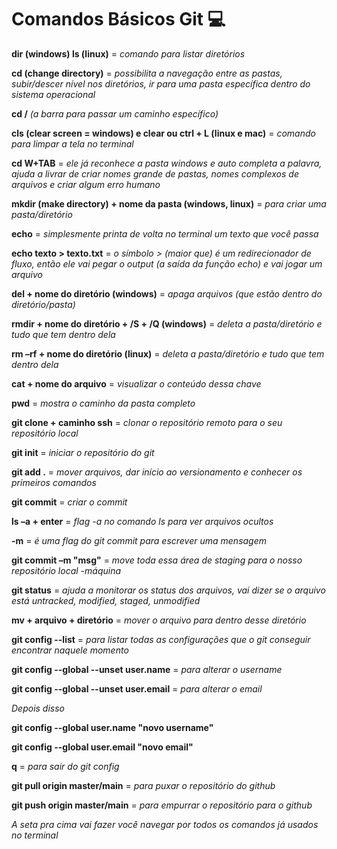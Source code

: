 # Comandos Básicos Git :computer:



**dir (windows) ls (linux)** = _comando para listar diretórios_

**cd (change directory)** = _possibilita a navegação entre as pastas, subir/descer nível nos diretórios, ir para uma pasta específica dentro do sistema operacional_

**cd /** _(a barra para passar um caminho específico)_

**cls (clear screen = windows) e clear ou ctrl + L (linux e mac)** = _comando para limpar a tela no terminal_

**cd W+TAB** = _ele já reconhece a pasta windows e auto completa a palavra, ajuda a livrar de criar nomes grande de pastas, nomes complexos de arquivos e criar algum erro humano_

**mkdir (make directory) + nome da pasta (windows, linux)** = _para criar uma pasta/diretório_

**echo** = _simplesmente printa de volta no terminal um texto que você passa_

**echo texto > texto.txt** = _o símbolo > (maior que) é um redirecionador de fluxo, então ele vai pegar o output (a saída da função echo) e vai jogar um arquivo_

**del + nome do diretório (windows)** = _apaga arquivos (que estão dentro do diretório/pasta)_

**rmdir + nome do diretório + /S + /Q (windows)** = _deleta a pasta/diretório e tudo que tem dentro dela_

**rm –rf + nome do diretório (linux)** = _deleta a pasta/diretório e tudo que tem dentro dela_

**cat + nome do arquivo** = _visualizar o conteúdo dessa chave_

**pwd** = _mostra o caminho da pasta completo_ 

**git clone + caminho ssh** = _clonar o repositório remoto para o seu repositório local_

**git init** = _iniciar o repositório do git_

**git add .** = _mover arquivos, dar início ao versionamento e conhecer os primeiros comandos_

**git commit** = _criar o commit_

**ls –a + enter** = _flag   -a   no comando ls para ver arquivos ocultos_

**-m** = _é uma flag do git commit para escrever uma mensagem_

**git commit –m "msg"** = _move toda essa área de staging para o nosso repositório local -máquina_

**git status** = _ajuda a monitorar os status dos arquivos, vai dizer se o arquivo está untracked, modified, staged, unmodified_

**mv + arquivo + diretório** = _mover o arquivo para dentro desse diretório_

**git config --list** = _para listar todas as configurações que o git conseguir encontrar naquele momento_

**git config --global --unset user.name** = _para alterar o username_ 

**git config --global --unset user.email** = _para alterar o email_ 

_Depois disso_

**git config --global user.name "novo username"**

**git config --global user.email "novo email"**

**q** = _para sair do git config_

**git pull origin master/main** = _para puxar o repositório do github_

**git push origin master/main** = _para empurrar o repositório para o github_



_A seta pra cima vai fazer você navegar por todos os comandos já usados no terminal_ 
